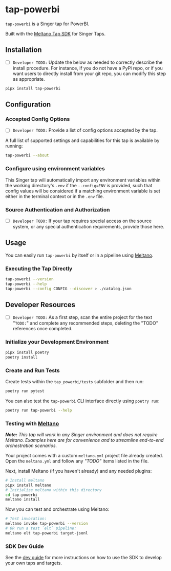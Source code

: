# tap-powerbi

`tap-powerbi` is a Singer tap for PowerBI.

Built with the [Meltano Tap SDK](https://sdk.meltano.com) for Singer Taps.

## Installation

- [ ] `Developer TODO:` Update the below as needed to correctly describe the install procedure. For instance, if you do not have a PyPi repo, or if you want users to directly install from your git repo, you can modify this step as appropriate.

```bash
pipx install tap-powerbi
```

## Configuration

### Accepted Config Options

- [ ] `Developer TODO:` Provide a list of config options accepted by the tap.

A full list of supported settings and capabilities for this
tap is available by running:

```bash
tap-powerbi --about
```

### Configure using environment variables

This Singer tap will automatically import any environment variables within the working directory's
`.env` if the `--config=ENV` is provided, such that config values will be considered if a matching
environment variable is set either in the terminal context or in the `.env` file.

### Source Authentication and Authorization

- [ ] `Developer TODO:` If your tap requires special access on the source system, or any special authentication requirements, provide those here.

## Usage

You can easily run `tap-powerbi` by itself or in a pipeline using [Meltano](https://meltano.com/).

### Executing the Tap Directly

```bash
tap-powerbi --version
tap-powerbi --help
tap-powerbi --config CONFIG --discover > ./catalog.json
```

## Developer Resources

- [ ] `Developer TODO:` As a first step, scan the entire project for the text "`TODO:`" and complete any recommended steps, deleting the "TODO" references once completed.

### Initialize your Development Environment

```bash
pipx install poetry
poetry install
```

### Create and Run Tests

Create tests within the `tap_powerbi/tests` subfolder and
  then run:

```bash
poetry run pytest
```

You can also test the `tap-powerbi` CLI interface directly using `poetry run`:

```bash
poetry run tap-powerbi --help
```

### Testing with [Meltano](https://www.meltano.com)

_**Note:** This tap will work in any Singer environment and does not require Meltano.
Examples here are for convenience and to streamline end-to-end orchestration scenarios._

Your project comes with a custom `meltano.yml` project file already created. Open the `meltano.yml` and follow any _"TODO"_ items listed in
the file.

Next, install Meltano (if you haven't already) and any needed plugins:

```bash
# Install meltano
pipx install meltano
# Initialize meltano within this directory
cd tap-powerbi
meltano install
```

Now you can test and orchestrate using Meltano:

```bash
# Test invocation:
meltano invoke tap-powerbi --version
# OR run a test `elt` pipeline:
meltano elt tap-powerbi target-jsonl
```

### SDK Dev Guide

See the [dev guide](https://sdk.meltano.com/en/latest/dev_guide.html) for more instructions on how to use the SDK to 
develop your own taps and targets.
